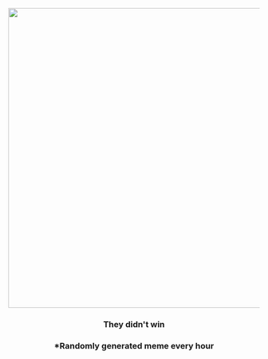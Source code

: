 <p align="center">
        <img src="https://i.redd.it/nzs21znmo8l91.gif" width="600" height="600">
        </p>
        <h3 align="center">They didn't win</h3>
        <h3 align="center">*Randomly generated meme every hour</h3>
    
